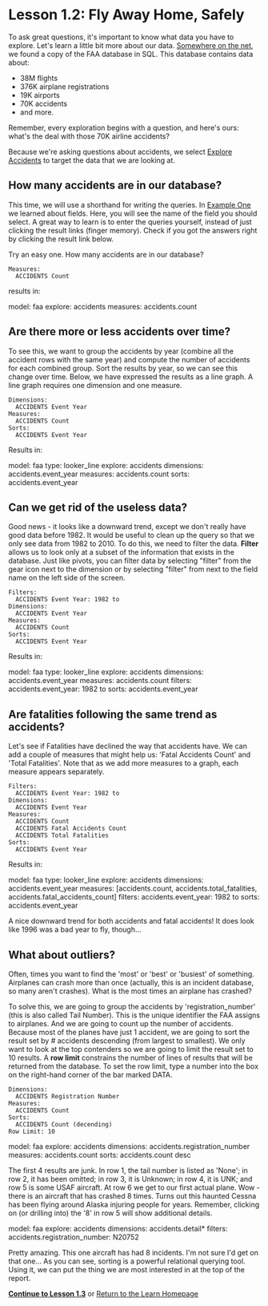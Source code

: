 # Lesson 1.2: Fly Away Home, Safely
 
To ask great questions, it's important to know what data you have to explore. Let's learn a little bit more about our data. [Somewhere on the net](http://www.ntsb.gov/aviationquery/index.aspx), we found a copy of the FAA database in SQL. This database contains data about:

+ 38M flights
+ 376K airplane registrations
+ 19K airports
+ 70K accidents
+ and more.

Remember, every exploration begins with a question, and here's ours: what's the deal with those 70K airline accidents?

Because we're asking questions about accidents, we select [Explore Accidents](/explore/faa/accidents) to target the data that we are looking at.

## How many accidents are in our database?

This time, we will use a shorthand for writing the queries. In [Example One](000_landing_is_more_important_than_flying.md) we learned about fields. Here, you will see the name of the field you should select. A great way to learn is to enter the queries yourself, instead of just clicking the result  links (finger memory). Check if you got the answers right by clicking the result link below.

Try an easy one. How many accidents are in our database?

    Measures:
      ACCIDENTS Count

results in:

<look height="100" width="200">
  model: faa
  explore: accidents
  measures: accidents.count
</look>


## Are there more or less accidents over time?

To see this, we want to group the accidents by year (combine all the accident rows with the same year) and compute the number of accidents for each combined group.  Sort the results by year, so we can see this change over time. Below, we have expressed the results as a line graph. A line graph requires one dimension and one measure.

    Dimensions: 
      ACCIDENTS Event Year
    Measures: 
      ACCIDENTS Count
    Sorts: 
      ACCIDENTS Event Year 

Results in:


<look height="400" width="100%">
  model: faa
  type: looker_line
  explore: accidents
  dimensions: accidents.event_year
  measures: accidents.count
  sorts: accidents.event_year
</look>


## Can we get rid of the useless data?

Good news - it looks like a downward trend, except we don't really have good data before 1982. It would be useful to clean up the query so that we only see data from 1982 to 2010. To do this, we need to filter the data. **Filter** allows us to look only at a subset of the information that exists in the database. Just like pivots, you can filter data by selecting "filter" from the gear icon next to the dimension or by selecting "filter" from next to the field name on the left side of the screen.

    Filters:
      ACCIDENTS Event Year: 1982 to
    Dimensions: 
      ACCIDENTS Event Year
    Measures: 
      ACCIDENTS Count
    Sorts: 
      ACCIDENTS Event Year 
 
Results in:

<look height="400" width="100%">
  model: faa
  type: looker_line
  explore: accidents
  dimensions: accidents.event_year
  measures: accidents.count
  filters:
    accidents.event_year: 1982 to
  sorts: accidents.event_year
</look>


## Are fatalities following the same trend as accidents?

Let's see if Fatalities have declined the way that accidents have. We can add a couple of measures that might help us: 'Fatal Accidents Count' and 'Total Fatalities'. Note that as we add more measures to a graph, each measure appears separately.

    Filters:
      ACCIDENTS Event Year: 1982 to
    Dimensions: 
      ACCIDENTS Event Year
    Measures: 
      ACCIDENTS Count
      ACCIDENTS Fatal Accidents Count
      ACCIDENTS Total Fatalities
    Sorts: 
      ACCIDENTS Event Year 

Results in:

<look height="400" width="100%">
  model: faa
  type: looker_line
  explore: accidents
  dimensions: accidents.event_year
  measures: [accidents.count, accidents.total_fatalities, accidents.fatal_accidents_count]
  filters:
    accidents.event_year: 1982 to
  sorts: accidents.event_year
</look>


A nice downward trend for both accidents and fatal accidents!  It does look like 1996 was a bad year to fly, though...


## What about outliers?

Often, times you want to find the 'most' or 'best' or 'busiest' of something. Airplanes can crash more than once (actually, this is an incident database, so many aren't crashes). What is the most times an airplane has crashed?

To solve this, we are going to group the accidents by 'registration_number' (this is also called Tail Number). This is the unique identifier the FAA assigns to airplanes. And we are going to count up the number of accidents. Because most of the planes have just 1 accident, we are going to sort the result set by # accidents descending (from largest to smallest).  We only want to look at the top contenders so we are going to limit the result set to 10 results. A **row limit** constrains the number of lines of results that will be returned from the database. To set the row limit, type a number into the box on the right-hand corner of the bar marked DATA. 

    Dimensions:
      ACCIDENTS Registration Number
    Measures:  
      ACCIDENTS Count
    Sorts: 
      ACCIDENTS Count (decending)
    Row Limit: 10

<look height="400" width="100%">
  model: faa
  explore: accidents
  dimensions: accidents.registration_number
  measures: accidents.count
  sorts: accidents.count desc
</look>


The first 4 results are junk. In row 1, the tail number is listed as 'None'; in row 2, it has been omitted; in row 3, it is Unknown; in row 4, it is UNK; and row 5 is some USAF aircraft. At row 6 we get to our first actual plane. Wow - there is an aircraft that has crashed 8 times. Turns out this haunted Cessna has been flying around Alaska injuring people for years. Remember, clicking on (or drilling into) the '8' in row 5 will show additional details. 

<look height="400" width="100%">
  model: faa
  explore: accidents
  dimensions: accidents.detail*
  filters:
    accidents.registration_number: N20752
</look>

Pretty amazing.  This one aircraft has had 8 incidents.  I'm not sure I'd get on that one...
As you can see, sorting is a powerful relational querying tool. Using it, we can put the thing we are most interested in at the top of the report.


[**Continue to Lesson 1.3**](002_seating_bull.md) or [Return to the Learn Homepage](/stories/lookml_design_patterns/000_index.md)